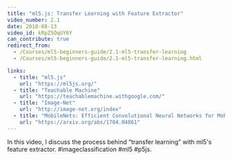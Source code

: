 ```yaml
---
title: "ml5.js: Transfer Learning with Feature Extractor"
video_number: 2.1
date: 2018-08-13
video_id: kRpZ5OqUY6Y
can_contribute: true
redirect_from:
  - /Courses/ml5-beginners-guide/2.1-ml5-transfer-learning
  - /Courses/ml5-beginners-guide/2.1-ml5-transfer-learning.html

links:
  - title: "ml5.js"
    url: "https://ml5js.org/"
  - title: "Teachable Machine"
    url: "https://teachablemachine.withgoogle.com/"
  - title: "Image-Net"
    url: "http://image-net.org/index"
  - title: "MobileNets: Efficient Convolutional Neural Networks for Mobile Vision Applications"
    url: "https://arxiv.org/abs/1704.04861"
---
```


In this video, I discuss the process behind “transfer learning” with ml5's feature extractor. #imageclassification #ml5 #p5js.
